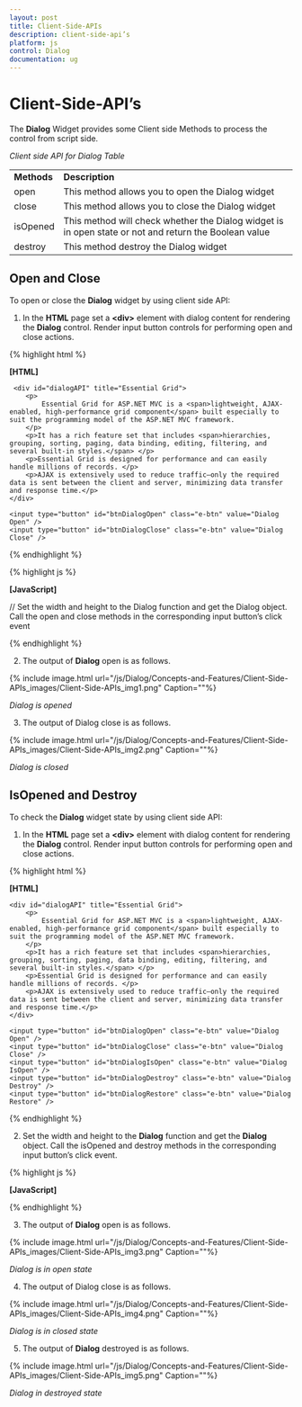 ```yaml
---
layout: post
title: Client-Side-APIs
description: client-side-api’s
platform: js
control: Dialog
documentation: ug
---
```


# Client-Side-API’s

The **Dialog** Widget provides some Client side Methods to process the control from script side.

_Client side API for Dialog Table_

<table>
<tr>
<td>
<b>Methods</b></td><td>
<b>Description</b></td></tr>
<tr>
<td>
open</td><td>
This method allows you to open the Dialog widget</td></tr>
<tr>
<td>
close</td><td>
This method allows you to close the Dialog widget</td></tr>
<tr>
<td>
isOpened</td><td>
This method will check whether the Dialog widget is in open state or not and return the Boolean value</td></tr>
<tr>
<td>
destroy</td><td>
This method destroy the Dialog widget</td></tr>
</table>

## Open and Close

To open or close the **Dialog** widget by using client side API:

1. In the **HTML** page set a **&lt;div&gt;** element with dialog content for rendering the **Dialog** control. Render input button controls for performing open and close actions.

{% highlight html %}

**[HTML]**

     <div id="dialogAPI" title="Essential Grid">
        <p>
            Essential Grid for ASP.NET MVC is a <span>lightweight, AJAX-enabled, high-performance grid component</span> built especially to suit the programming model of the ASP.NET MVC framework.
        </p>
        <p>It has a rich feature set that includes <span>hierarchies, grouping, sorting, paging, data binding, editing, filtering, and several built-in styles.</span> </p>
        <p>Essential Grid is designed for performance and can easily handle millions of records. </p>
        <p>AJAX is extensively used to reduce traffic—only the required data is sent between the client and server, minimizing data transfer and response time.</p>
    </div>

    <input type="button" id="btnDialogOpen" class="e-btn" value="Dialog Open" />
    <input type="button" id="btnDialogClose" class="e-btn" value="Dialog Close" />


{% endhighlight %}

{% highlight js %}

**[JavaScript]**

// Set the width and height to the Dialog function and get the Dialog object. Call the open and close methods in the corresponding input button’s click event
   
   <script type="text/javascript">
        $("#dialogAPI").ejDialog({
            width: 500,
            height: 300
        });

        eDialog = $("#dialogAPI").data("ejDialog"); /* getting ejDialog object */

        $("#btnDialogOpen").ejButton({ "click": "onOpen", width: "95px" });
        $("#btnDialogClose").ejButton({ "click": "onClose", width: "95px" });

        function onOpen() {
            if (eDialog.model) 
                eDialog.open(); /* open the ejDialog widget */                       
        }

        function onClose() {
            eDialog.close(); /* close the ejDialog widget */
        }   
     </script>

{% endhighlight %}

2. The output of **Dialog** open is as follows.

{% include image.html url="/js/Dialog/Concepts-and-Features/Client-Side-APIs_images/Client-Side-APIs_img1.png" Caption=""%}

_Dialog is opened_

3. The output of Dialog close is as follows.                                     

{% include image.html url="/js/Dialog/Concepts-and-Features/Client-Side-APIs_images/Client-Side-APIs_img2.png" Caption=""%}

_Dialog is closed_                                                                     

## IsOpened and Destroy

To check the **Dialog** widget state by using client side API:

1. In the **HTML** page set a **&lt;div&gt;** element with dialog content for rendering the **Dialog** control. Render input button controls for performing open and close actions.



{% highlight html %}

**[HTML]**

    <div id="dialogAPI" title="Essential Grid">
        <p>
            Essential Grid for ASP.NET MVC is a <span>lightweight, AJAX-enabled, high-performance grid component</span> built especially to suit the programming model of the ASP.NET MVC framework.
        </p>
        <p>It has a rich feature set that includes <span>hierarchies, grouping, sorting, paging, data binding, editing, filtering, and several built-in styles.</span> </p>
        <p>Essential Grid is designed for performance and can easily handle millions of records. </p>
        <p>AJAX is extensively used to reduce traffic—only the required data is sent between the client and server, minimizing data transfer and response time.</p>
    </div>

    <input type="button" id="btnDialogOpen" class="e-btn" value="Dialog Open" />
    <input type="button" id="btnDialogClose" class="e-btn" value="Dialog Close" />
    <input type="button" id="btnDialogIsOpen" class="e-btn" value="Dialog IsOpen" />
    <input type="button" id="btnDialogDestroy" class="e-btn" value="Dialog Destroy" />
    <input type="button" id="btnDialogRestore" class="e-btn" value="Dialog Restore" />


{% endhighlight %}



2. Set the width and height to the **Dialog** function and get the **Dialog** object. Call the isOpened and destroy methods in the corresponding input button’s click event. 



{% highlight js %}

**[JavaScript]**

   <script type="text/javascript">
        $("#dialogAPI").ejDialog({
            width: 500,
            height: 300
        });

        eDialog = $("#dialogAPI").data("ejDialog"); /* getting ejDialog object */

        $("#btnDialogOpen").ejButton({ "click": "onOpen", width: "95px" });
        $("#btnDialogClose").ejButton({ "click": "onClose", width: "95px" });
        $("#btnDialogIsOpen").ejButton({ "click": "onIsOpen", width: "95px" });
        $("#btnDialogDestroy").ejButton({ "click": "onDestroy", width: "95px" });
        $("#btnDialogRestore").ejButton({ "click": "onRestore", width: "95px" });

       function onOpen() {
            if (eDialog.model) 
                eDialog.open(); /* open the ejDialog widget */                       
        }

        function onClose() {
            eDialog.close(); /* close the ejDialog widget */
        }   

        function onIsOpen() {
            if (eDialog.model) {
                var _isopen = eDialog.isOpened(); /* checking the state of ejDialog widget */ 
                if (_isopen)
                    alert("Dialog Open");
                else
                    alert("Dialog Closed");
            }
            else
                alert("Dialog is in Destoryed state");
        }

        function onDestroy() {
            eDialog.destroy(); /* destroy the ejDialog widget */
        }

        function onRestore() {
            $("#dialogAPI").ejDialog({
                width: 500,
                height: 300
            });
            eDialog = $("#dialogAPI").data("ejDialog");            
        }
     </script>


{% endhighlight %}



3. The output of **Dialog** open is as follows.    

{% include image.html url="/js/Dialog/Concepts-and-Features/Client-Side-APIs_images/Client-Side-APIs_img3.png" Caption=""%}

_Dialog is in open state_            



4. The output of Dialog close is as follows.



{% include image.html url="/js/Dialog/Concepts-and-Features/Client-Side-APIs_images/Client-Side-APIs_img4.png" Caption=""%}

_Dialog is in closed state_

5. The output of **Dialog** destroyed is as follows.


{% include image.html url="/js/Dialog/Concepts-and-Features/Client-Side-APIs_images/Client-Side-APIs_img5.png" Caption=""%}

_Dialog in destroyed state_

